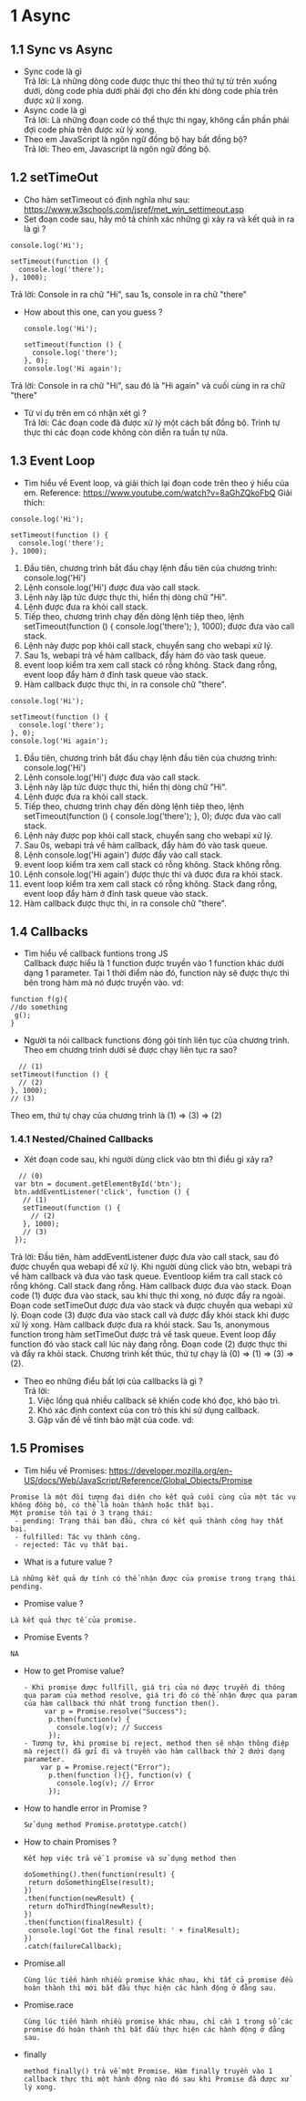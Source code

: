 # 1 Async
## 1.1 Sync vs Async
  * Sync code là gì <br/>
    Trả lời: Là những dòng code được thực thi theo thứ tự từ trên xuống dưới, dòng code phía dưới phải đợi cho đến khi dòng code phía trên được xử lí xong.
  * Async code là gì <br/>
    Trả lời: Là những đoạn code có thể thực thi ngay, không cần phần phải đợi code phía trên được xử lý xong. 
  * Theo em JavaScript là ngôn ngữ đồng bộ hay bất đồng bộ? <br/>
    Trả lời: Theo em, Javascript là ngôn ngữ đồng bộ. 
## 1.2 setTimeOut
  * Cho hàm setTimeout có định nghĩa như sau: https://www.w3schools.com/jsref/met_win_settimeout.asp
  * Set đoạn code sau, hãy mô tả chính xác những gì xảy ra và kết quả in ra là gì ?
  ```
  console.log('Hi');

  setTimeout(function () {
    console.log('there');
  }, 1000);
  ```
  Trả lời: Console in ra chữ "Hi", sau 1s, console in ra chữ "there"
  * How about this one, can you guess ?
    ```
    console.log('Hi');

    setTimeout(function () {
      console.log('there');
    }, 0);
    console.log('Hi again');
    ```
  Trả lời: Console in ra chữ "Hi", sau đó là "Hi again" và cuối cùng in ra chữ "there"
  * Từ ví dụ trên em có nhận xét gì ? <br/>
  Trả lời: Các đoạn code đã được xử lý một cách bất đồng bộ. Trình tự thực thi các đoạn code không còn diễn ra tuần tự nữa.
  
## 1.3 Event Loop
  * Tìm hiểu về Event loop, và giải thích lại đoạn code trên theo ý hiểu của em. Reference: https://www.youtube.com/watch?v=8aGhZQkoFbQ
  Giải thích: 
  ```
  console.log('Hi');

  setTimeout(function () {
    console.log('there');
  }, 1000);
  ```
  1. Đầu tiên, chương trình bắt đầu chạy lệnh đầu tiên của chương trình: console.log('Hi')
  2. Lệnh console.log('Hi') được đưa vào call stack.
  3. Lệnh này lập tức được thực thi, hiển thị dòng chữ "Hi".
  4. Lệnh được đưa ra khỏi call stack.
  5. Tiếp theo, chương trình chạy đến dòng lệnh tiêp theo, lệnh setTimeout(function () { console.log('there'); }, 1000);
    được đưa vào call stack.
  6. Lệnh này được pop khỏi call stack, chuyển sang cho webapi xử lý.
  7. Sau 1s, webapi trả về hàm callback, đẩy hàm đó vào task queue.
  8. event loop kiểm tra xem call stack có rỗng không. Stack đang rỗng, event loop đẩy hàm ở đỉnh task queue vào stack.
  9. Hàm callback được thực thi, in ra console chữ "there".
  
  ```
  console.log('Hi');

  setTimeout(function () {
    console.log('there');
  }, 0);
  console.log('Hi again');
  ```
  1. Đầu tiên, chương trình bắt đầu chạy lệnh đầu tiên của chương trình: console.log('Hi')
  2. Lệnh console.log('Hi') được đưa vào call stack.
  3. Lệnh này lập tức được thực thi, hiển thị dòng chữ "Hi".
  4. Lệnh được đưa ra khỏi call stack.
  5. Tiếp theo, chương trình chạy đến dòng lệnh tiêp theo, lệnh setTimeout(function () { console.log('there'); }, 0);
    được đưa vào call stack.
  6. Lệnh này được pop khỏi call stack, chuyển sang cho webapi xử lý.
  7. Sau 0s, webapi trả về hàm callback, đẩy hàm đó vào task queue.
  8. Lệnh console.log('Hi again') được đẩy vào call stack.
  9. event loop kiểm tra xem call stack có rỗng không. Stack không rỗng.
  10. Lệnh console.log('Hi again') được thực thi và được đưa ra khỏi stack.
  11. event loop kiểm tra xem call stack có rỗng không. Stack đang rỗng, event loop đẩy hàm ở đỉnh task queue vào stack.
  12. Hàm callback được thực thi, in ra console chữ "there".
  
## 1.4 Callbacks
  * Tìm hiểu về callback funtions trong JS <br/>
  Callback được hiểu là 1 function được truyền vào 1 function khác dưới dạng 1 parameter. Tại 1 thời điểm nào đó, function này sẽ được thực thi bên trong hàm mà nó được truyền vào.
  vd: 
  ```
  function f(g){
  //do something
   g();
  }
  ```
  * Người ta nói callback functions đóng gói tính liên tục của chương trình. Theo em chương trình dưới sẽ được chạy liên tục ra sao?
  ```
    // (1)
  setTimeout(function () {
    // (2)
  }, 1000);
  // (3)
  ```
  Theo em, thứ tự chạy của chương trình là (1) => (3) => (2)
### 1.4.1 Nested/Chained Callbacks
  * Xét đoạn code sau, khi người dùng click vào btn thì điều gì xảy ra?
  ```
    // (0)
   var btn = document.getElementById('btn');
   btn.addEventListener('click', function () {
     // (1)
     setTimeout(function () {
       // (2)
     }, 1000);
     // (3)
   });
   ```
   Trả lời: Đầu tiên, hàm addEventListener được đưa vào call stack, sau đó được chuyển qua webapi để xử lý. Khi người dùng click vào btn, webapi trả về hàm callback và đưa vào task queue. Eventloop kiểm tra call stack có rỗng không. Call stack đang rỗng. Hàm callback được đưa vào stack. Đoạn code (1) được đưa vào stack, sau khi thực thi xong, nó được đẩy ra ngoài. Đoạn code setTimeOut được đưa vào stack và được chuyển qua webapi xử lý. Đoạn code (3) được đưa vào stack call và được đẩy khỏi stack khi được xử lý xong. Hàm callback được đưa ra khỏi stack. Sau 1s, anonymous function trong hàm setTimeOut được trả về task queue. Event loop đẩy function đó vào stack call lúc này đang rỗng. Đoạn code (2) được thực thi và đẩy ra khỏi stack. Chương trình kết thúc, thứ tự chạy là (0) => (1) => (3) => (2).
 * Theo eo những điểu bất lợi của callbacks là gì ? <br/>
  Trả lời:
   1. Việc lồng quá nhiều callback sẽ khiến code khó đọc, khó bảo trì.
   2. Khó xác định context của con trỏ this khi sử dụng callback.
   3. Gặp vấn đề về tính bảo mật của code.
    vd: 

## 1.5 Promises
 * Tìm hiểu về Promises: https://developer.mozilla.org/en-US/docs/Web/JavaScript/Reference/Global_Objects/Promise
  ```
  Promise là một đối tượng đại diện cho kết quả cuối cùng của một tác vụ không đồng bộ, có thể là hoàn thành hoặc thất bại.
  Một promise tồn tại ở 3 trạng thái: 
   - pending: Trạng thái ban đầu, chưa có kết quả thành công hay thất bại.
   - fulfilled: Tác vụ thành công.
   - rejected: Tác vụ thất bại.
  ```
 * What is a future value ?
  ```
 Là những kết quả dự tính có thể nhận được của promise trong trạng thái pending.
 ```
 * Promise value ?
  ```
  Là kết quả thực tế của promise.
  ```
 * Promise Events ?
 ```
 NA
 ```
 * How to get Promise value?
   ```
   - Khi promise được fullfill, giá trị của nó được truyền đi thông qua param của method resolve, giá trị đó có thể nhận được qua param của hàm callback thứ nhất trong function then().
        var p = Promise.resolve("Success");
         p.then(function(v) {
           console.log(v); // Success
         });
   - Tương tự, khi promise bị reject, method then sẽ nhận thông điệp mà reject() đã gửi đi và truyền vào hàm callback thứ 2 dưới dạng parameter.
       var p = Promise.reject("Error");
         p.then(function (){}, function(v) {
           console.log(v); // Error
         });
   ```
 * How to handle error in Promise ?
   ``` 
   Sử dụng method Promise.prototype.catch()
   ```
 * How to chain Promises ?
    ```
    Kết hợp việc trả về 1 promise và sử dụng method then
    
    doSomething().then(function(result) {
     return doSomethingElse(result);
   })
   .then(function(newResult) {
     return doThirdThing(newResult);
   })
   .then(function(finalResult) {
     console.log('Got the final result: ' + finalResult);
   })
   .catch(failureCallback);
    ```
 * Promise.all
    ```
    Cùng lúc tiến hành nhiều promise khác nhau, khi tất cả promise đều hoàn thành thì mới bắt đầu thực hiện các hành động ở đằng sau.
    ```
 * Promise.race
    ```
    Cùng lúc tiến hành nhiều promise khác nhau, chỉ cần 1 trong số các promise đó hoàn thành thì bắt đầu thực hiện các hành động ở đằng     sau.
    ```
 * finally
   ```
   method finally() trả về một Promise. Hàm finally truyền vào 1 callback thực thi một hành động nào đó sau khi Promise đã được xử lý xong.
   ```
